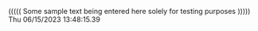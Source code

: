 ((((( Some sample text being entered here solely for testing purposes ))))) Thu 06/15/2023 13:48:15.39
